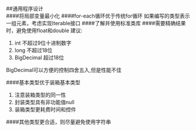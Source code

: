 ##通用程序设计  
####将局部变量最小化
####for-each循环优于传统for循环
如果编写的类型表示一组元素，考虑实现Iterable接口
####了解并使用标准类库
####需要精确结果时，避免使用float和double
建议:  

1. int 不超过9位十进制数字
2. long 不超过18位
3. BigDecimal 超过18位

BigDecimal可以方便的控制四舍五入,但是性能不佳

####基本类型优于装箱基本类型  

1. 注意装箱类型的同一性
2. 封装类型具有非功能值null
3. 装箱类型更耗费时间和控件

####其他类型更合适，则尽量避免使用字符串
